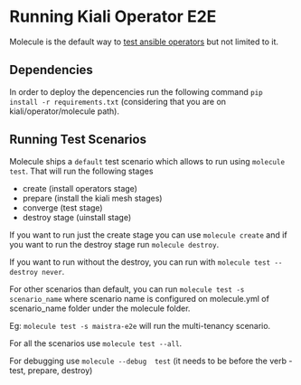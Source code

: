 # Running Kiali Operator E2E

Molecule is the default way to [test ansible operators](https://github.com/operator-framework/operator-sdk/blob/master/doc/ansible/dev/testing_guide.md) but not limited to it.


## Dependencies 
In order to deploy the depencencies run the following command `pip install -r requirements.txt` (considering that you are on kiali/operator/molecule path).


## Running Test Scenarios

Molecule ships a `default` test scenario which allows to run using `molecule test`. That will run the following stages

   - create (install operators stage) 
   - prepare (install the kiali mesh stages)
   - converge (test stage)
   - destroy stage (uinstall stage)

If you want to run just the create stage you can use `molecule create` and if you want to run the destroy stage run `molecule destroy`.

If you want to run without the destroy, you can run with `molecule test --destroy never`.


For other scenarios than default, you can run `molecule test -s scenario_name` where scenario name is configured on molecule.yml of scenario_name folder under the molecule folder.

Eg: `molecule test -s maistra-e2e` will run the multi-tenancy scenario.


For all the scenarios use `molecule test --all`.

For debugging use `molecule --debug  test` (it needs to be before the verb - test, prepare, destroy)

